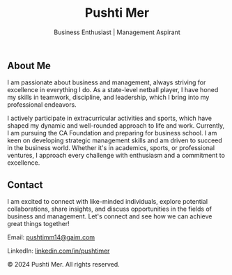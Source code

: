 <!DOCTYPE html>
<html lang="en">
<head>
    <meta charset="UTF-8">
    <meta name="viewport" content="width=device-width, initial-scale=1.0">
    <title>Pushti Mer</title>
    <link rel="stylesheet" href="styles.css">
</head>
<body>
    <header>
        <h1>Pushti Mer</h1>
        <p>Business Enthusiast | Management Aspirant</p>
    </header>
    <main>
        <section>
            <h2>About Me</h2>
            <p>I am passionate about business and management, always striving for excellence in everything I do. As a state-level netball player, I have honed my skills in teamwork, discipline, and leadership, which I bring into my professional endeavors.</p>
            <p>I actively participate in extracurricular activities and sports, which have shaped my dynamic and well-rounded approach to life and work. Currently, I am pursuing the CA Foundation and preparing for business school. I am keen on developing strategic management skills and am driven to succeed in the business world. Whether it's in academics, sports, or professional ventures, I approach every challenge with enthusiasm and a commitment to excellence.</p>
        </section>
        <section>
            <h2>Contact</h2>
            <p>I am excited to connect with like-minded individuals, explore potential collaborations, share insights, and discuss opportunities in the fields of business and management. Let's connect and see how we can achieve great things together!</p>
            <p>Email: <a href="mailto:pushtimm14@gmail.com">pushtimm14@gaim.com</a></p>
            <p>LinkedIn: <a href="https://www.linkedin.com/in/pushti-mer-880094258?utm_source=share&utm_campaign=share_via&utm_
content=profile&utm_medium=android_app" target="_blank">linkedin.com/in/pushtimer</a></p>
        </section>
    </main>
    <footer>
        <p>&copy; 2024 Pushti Mer. All rights reserved.</p>
    </footer>
</body>
</html>

